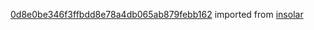 [0d8e0be346f3ffbdd8e78a4db065ab879febb162](https://github.com/insolar/insolar/commit/0d8e0be346f3ffbdd8e78a4db065ab879febb162) imported from [insolar](https://github.com/insolar/insolar)
